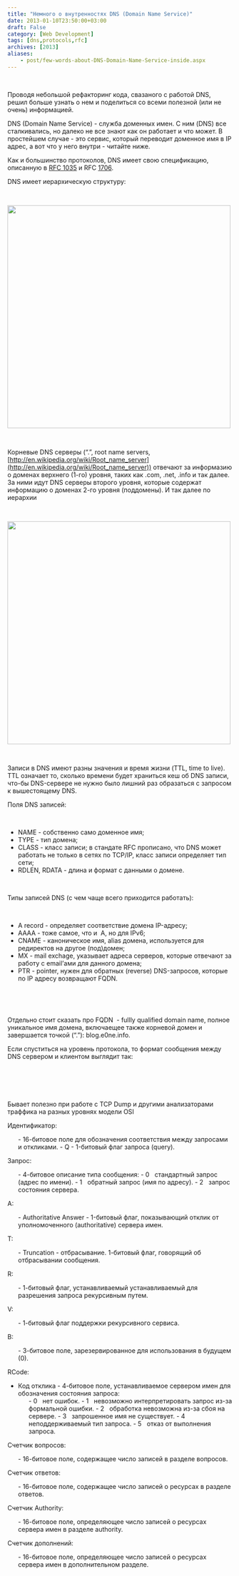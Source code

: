 ```yaml
---
title: "Немного о внутренностях DNS (Domain Name Service)"
date: 2013-01-10T23:50:00+03:00
draft: False
category: [Web Development]
tags: [dns,protocols,rfc]
archives: [2013]
aliases:
    - post/few-words-about-DNS-Domain-Name-Service-inside.aspx
---
```



 

Проводя небольшой рефакторинг кода, свазаного с работой DNS, решил больше узнать о нем и поделиться со всеми полезной (или не очень) информацией.

DNS (Domain Name Service) - служба доменных имен. С ним (DNS) все сталкивались, но далеко не все знают как он работает и что может. В простейшем случае - это сервис, который переводит доменное имя в IP адрес, а вот что у него внутри - читайте ниже.

Как и большинство протоколов, DNS имеет свою спецификацию, описанную в [RFC 1035](http://www.ietf.org/rfc/rfc1035.txt) и RFC [1706](http://tools.ietf.org/html/rfc1706).

DNS имеет иерархическую структуру:

 

<img style="vertical-align: middle;" src="/image.axd?picture=2013%2f1%2fdns1.jpg" alt="" width="500" />

 

Корневые DNS серверы (“.”, root name servers, [http://en.wikipedia.org/wiki/Root_name_server](http://en.wikipedia.org/wiki/Root_name_server)) отвечают за информазию о доменах верхнего (1-го) уровня, таких как .com, .net, .info и так далее. За ними идут DNS серверы второго уровня, которые содержат информацию о доменах 2-го уровня (поддомены). И так далее по иерархии

 

<img src="/image.axd?picture=2013%2f1%2fdns2.jpg" alt="" width="500" />

 

Записи в DNS имеют разны значения и время жизни (TTL, time to live). TTL означает то, сколько времени будет храниться кеш об DNS записи, что-бы DNS-сервере не нужно было лишний раз образаться с запросом к вышестоящему DNS.

Поля DNS записей:

 

- NAME - собственно само доменное имя;
- TYPE - тип домена;
- CLASS - класс записи; в стандате RFC прописано, что DNS может работать не только в сетях по TCP/IP, класс записи определяет тип сети;
- RDLEN, RDATA - длина и формат с данными о домене.

 

Типы записей DNS (с чем чаще всего приходится работать):

 

- A record - определяет соответствие домена IP-адресу;
- AAAA - тоже самое, что и  A, но для IPv6;
- CNAME - каноническое имя, alias домена, используется для редиректов на другое (под)домен;
- MX - mail exchage, указывает адреса серверов, которые отвечают за работу с email’ами для данного домена;
- PTR - pointer, нужен для обратных (reverse) DNS-запросов, которые по IP адресу возвращают FQDN.

 

 

Отдельно стоит сказать про FQDN  - fullly qualified domain name, полное уникальное имя домена, включаещее также корневой домен и завершается точкой (“.”): blog.e0ne.info.

Если спуститься на уровень протокола, то формат сообщения между DNS сервером и клиентом выглядит так:

 

 

<img src="/image.axd?picture=2013%2f1%2fdns-protocol.png" alt="" />


<p>Бывает полезно при работе с TCP Dump и другими анализаторами траффика на разных уровнях модели OSI

Идентификатор:


<ul>
- 16-битовое поле для обозначения соответствия между запросами и откликами.
- Q
- 1-битовый флаг запроса (query).
</ul>


Запрос:


<ul>
- 4-битовое описание типа сообщения:
- 0   стандартный запрос (адрес по имени).
- 1   обратный запрос (имя по адресу).
- 2   запрос состояния сервера.
</ul>


A:


<ul>
- Authoritative Answer - 1-битовый флаг, показывающий отклик от уполномоченного (authoritative) сервера имен.
</ul>


T:


<ul>
- Truncation - отбрасывание. 1-битовый флаг, говорящий об отбрасывании сообщения.
</ul>


R:


<ul>
- 1-битовый флаг, устанавливаемый устанавливаемый для разрешения запроса рекурсивным путем.
</ul>


V:


<ul>
- 1-битовый флаг поддержки рекурсивного сервиса.
</ul>


B:


<ul>
- 3-битовое поле, зарезервированное для использования в будущем (0).
</ul>


RCode:


<ul>
<li>Код отклика - 4-битовое поле, устанавливаемое сервером имен для обозначения состояния запроса:
<ul>
- 0   нет ошибок.
- 1   невозможно интерпретировать запрос из-за формальной ошибки.
- 2   обработка невозможна из-за сбоя на сервере.
- 3   запрошенное имя не существует.
- 4   неподдерживаемый тип запроса.
- 5   отказ от выполнения запроса.
</ul>
</li>
</ul>


Счетчик вопросов:


<ul>
- 16-битовое поле, содержащее число записей в разделе вопросов.
</ul>


Счетчик ответов:


<ul>
- 16-битовое поле, содержащее число записей о ресурсах в разделе ответов.
</ul>


Счетчик Authority:


<ul>
- 16-битовое поле, определяющее число записей о ресурсах сервера имен в разделе authority.
</ul>


Счетчик дополнений:


<ul>
- 16-битовое поле, определяющее число записей о ресурсах сервера имен в дополнительном разделе.
</ul>


